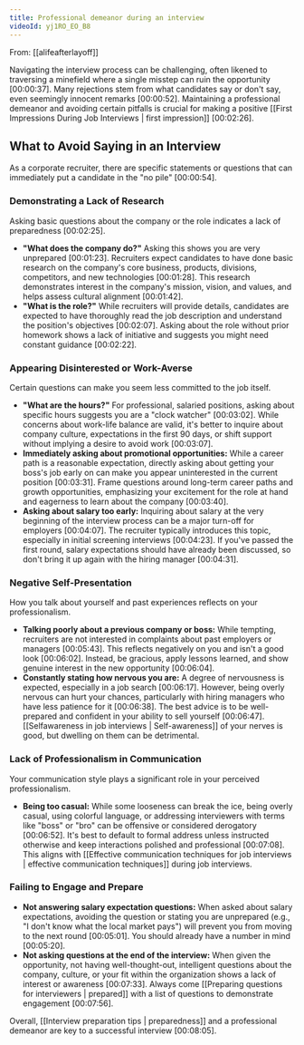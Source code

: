 ```yaml
---
title: Professional demeanor during an interview
videoId: yj1RO_EO_B8
---
```


From: [[alifeafterlayoff]] <br/> 

Navigating the interview process can be challenging, often likened to traversing a minefield where a single misstep can ruin the opportunity <a class="yt-timestamp" data-t="00:00:37">[00:00:37]</a>. Many rejections stem from what candidates say or don't say, even seemingly innocent remarks <a class="yt-timestamp" data-t="00:00:52">[00:00:52]</a>. Maintaining a professional demeanor and avoiding certain pitfalls is crucial for making a positive [[First Impressions During Job Interviews | first impression]] <a class="yt-timestamp" data-t="00:02:26">[00:02:26]</a>.

## What to Avoid Saying in an Interview

As a corporate recruiter, there are specific statements or questions that can immediately put a candidate in the "no pile" <a class="yt-timestamp" data-t="00:00:54">[00:00:54]</a>.

### Demonstrating a Lack of Research
Asking basic questions about the company or the role indicates a lack of preparedness <a class="yt-timestamp" data-t="00:02:25">[00:02:25]</a>.
*   **"What does the company do?"** Asking this shows you are very unprepared <a class="yt-timestamp" data-t="00:01:23">[00:01:23]</a>. Recruiters expect candidates to have done basic research on the company's core business, products, divisions, competitors, and new technologies <a class="yt-timestamp" data-t="00:01:28">[00:01:28]</a>. This research demonstrates interest in the company's mission, vision, and values, and helps assess cultural alignment <a class="yt-timestamp" data-t="00:01:42">[00:01:42]</a>.
*   **"What is the role?"** While recruiters will provide details, candidates are expected to have thoroughly read the job description and understand the position's objectives <a class="yt-timestamp" data-t="00:02:07">[00:02:07]</a>. Asking about the role without prior homework shows a lack of initiative and suggests you might need constant guidance <a class="yt-timestamp" data-t="00:02:22">[00:02:22]</a>.

### Appearing Disinterested or Work-Averse
Certain questions can make you seem less committed to the job itself.
*   **"What are the hours?"** For professional, salaried positions, asking about specific hours suggests you are a "clock watcher" <a class="yt-timestamp" data-t="00:03:02">[00:03:02]</a>. While concerns about work-life balance are valid, it's better to inquire about company culture, expectations in the first 90 days, or shift support without implying a desire to avoid work <a class="yt-timestamp" data-t="00:03:07">[00:03:07]</a>.
*   **Immediately asking about promotional opportunities:** While a career path is a reasonable expectation, directly asking about getting your boss's job early on can make you appear uninterested in the current position <a class="yt-timestamp" data-t="00:03:31">[00:03:31]</a>. Frame questions around long-term career paths and growth opportunities, emphasizing your excitement for the role at hand and eagerness to learn about the company <a class="yt-timestamp" data-t="00:03:40">[00:03:40]</a>.
*   **Asking about salary too early:** Inquiring about salary at the very beginning of the interview process can be a major turn-off for employers <a class="yt-timestamp" data-t="00:04:07">[00:04:07]</a>. The recruiter typically introduces this topic, especially in initial screening interviews <a class="yt-timestamp" data-t="00:04:23">[00:04:23]</a>. If you've passed the first round, salary expectations should have already been discussed, so don't bring it up again with the hiring manager <a class="yt-timestamp" data-t="00:04:31">[00:04:31]</a>.

### Negative Self-Presentation
How you talk about yourself and past experiences reflects on your professionalism.
*   **Talking poorly about a previous company or boss:** While tempting, recruiters are not interested in complaints about past employers or managers <a class="yt-timestamp" data-t="00:05:43">[00:05:43]</a>. This reflects negatively on you and isn't a good look <a class="yt-timestamp" data-t="00:06:02">[00:06:02]</a>. Instead, be gracious, apply lessons learned, and show genuine interest in the new opportunity <a class="yt-timestamp" data-t="00:06:04">[00:06:04]</a>.
*   **Constantly stating how nervous you are:** A degree of nervousness is expected, especially in a job search <a class="yt-timestamp" data-t="00:06:17">[00:06:17]</a>. However, being overly nervous can hurt your chances, particularly with hiring managers who have less patience for it <a class="yt-timestamp" data-t="00:06:38">[00:06:38]</a>. The best advice is to be well-prepared and confident in your ability to sell yourself <a class="yt-timestamp" data-t="00:06:47">[00:06:47]</a>. [[Selfawareness in job interviews | Self-awareness]] of your nerves is good, but dwelling on them can be detrimental.

### Lack of Professionalism in Communication
Your communication style plays a significant role in your perceived professionalism.
*   **Being too casual:** While some looseness can break the ice, being overly casual, using colorful language, or addressing interviewers with terms like "boss" or "bro" can be offensive or considered derogatory <a class="yt-timestamp" data-t="00:06:52">[00:06:52]</a>. It's best to default to formal address unless instructed otherwise and keep interactions polished and professional <a class="yt-timestamp" data-t="00:07:08">[00:07:08]</a>. This aligns with [[Effective communication techniques for job interviews | effective communication techniques]] during job interviews.

### Failing to Engage and Prepare
*   **Not answering salary expectation questions:** When asked about salary expectations, avoiding the question or stating you are unprepared (e.g., "I don't know what the local market pays") will prevent you from moving to the next round <a class="yt-timestamp" data-t="00:05:01">[00:05:01]</a>. You should already have a number in mind <a class="yt-timestamp" data-t="00:05:20">[00:05:20]</a>.
*   **Not asking questions at the end of the interview:** When given the opportunity, not having well-thought-out, intelligent questions about the company, culture, or your fit within the organization shows a lack of interest or awareness <a class="yt-timestamp" data-t="00:07:33">[00:07:33]</a>. Always come [[Preparing questions for interviewers | prepared]] with a list of questions to demonstrate engagement <a class="yt-timestamp" data-t="00:07:56">[00:07:56]</a>.

Overall, [[Interview preparation tips | preparedness]] and a professional demeanor are key to a successful interview <a class="yt-timestamp" data-t="00:08:05">[00:08:05]</a>.